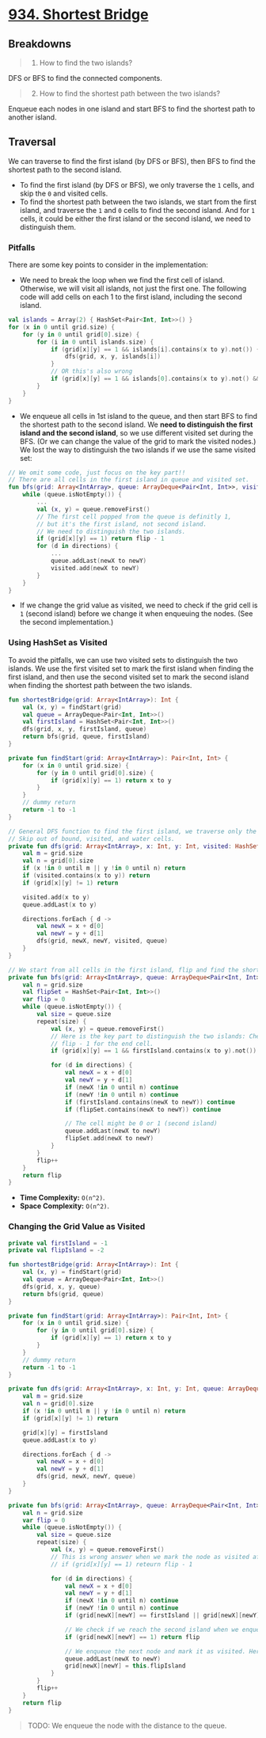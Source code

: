 # [934. Shortest Bridge](https://leetcode.com/problems/shortest-bridge/description/)

## Breakdowns
> 1. How to find the two islands? 

DFS or BFS to find the connected components.       

> 2. How to find the shortest path between the two islands? 

Enqueue each nodes in one island and start BFS to find the shortest path to another island.

## Traversal
We can traverse to find the first island (by DFS or BFS), then BFS to find the shortest path to the second island.
* To find the first island (by DFS or BFS), we only traverse the `1` cells, and skip the `0` and visited cells.
* To find the shortest path between the two islands, we start from the first island, and traverse the `1` and `0` cells to find the second island. And for `1` cells, it could be either the first island or the second island, we need to distinguish them.

### Pitfalls
There are some key points to consider in the implementation:
* We need to break the loop when we find the first cell of island. Otherwise, we will visit all islands, not just the first one. The following code will add cells on each 1 to the first island, including the second island.
```kotlin
val islands = Array(2) { HashSet<Pair<Int, Int>>() }
for (x in 0 until grid.size) {
    for (y in 0 until grid[0].size) {
        for (i in 0 until islands.size) {
            if (grid[x][y] == 1 && islands[i].contains(x to y).not()) {
                dfs(grid, x, y, islands[i])
            }
            // OR this's also wrong
            if (grid[x][y] == 1 && islands[0].contains(x to y).not() && islands[0].contains(x to y).not())
        }
    }
}
```

* We enqueue all cells in 1st island to the queue, and then start BFS to find the shortest path to the second island. We **need to distinguish the first island and the second island**, so we use different visited set during the BFS. (Or we can change the value of the grid to mark the visited nodes.) We lost the way to distinguish the two islands if we use the same visited set:

```kotlin
// We omit some code, just focus on the key part!!
// There are all cells in the first island in queue and visited set.
fun bfs(grid: Array<IntArray>, queue: ArrayDeque<Pair<Int, Int>>, visited: HashSet<Pair<Int, Int>>): Int {
    while (queue.isNotEmpty()) {
        ...
        val (x, y) = queue.removeFirst()
        // The first cell popped from the queue is definitly 1,
        // but it's the first island, not second island.
        // We need to distinguish the two islands.
        if (grid[x][y] == 1) return flip - 1
        for (d in directions) {
            ...
            queue.addLast(newX to newY)
            visited.add(newX to newY)
        }
    }
}
```

* If we change the grid value as visited, we need to check if the grid cell is `1` (second island) before we change it when enqueuing the nodes. (See the second implementation.)

### Using HashSet as Visited
To avoid the pitfalls, we can use two visited sets to distinguish the two islands. We use the first visited set to mark the first island when finding the first island, and then use the second visited set to mark the second island when finding the shortest path between the two islands.
```kotlin
fun shortestBridge(grid: Array<IntArray>): Int {
    val (x, y) = findStart(grid)
    val queue = ArrayDeque<Pair<Int, Int>>()
    val firstIsland = HashSet<Pair<Int, Int>>()
    dfs(grid, x, y, firstIsland, queue)
    return bfs(grid, queue, firstIsland)
}

private fun findStart(grid: Array<IntArray>): Pair<Int, Int> {
    for (x in 0 until grid.size) {
        for (y in 0 until grid[0].size) {
            if (grid[x][y] == 1) return x to y
        }
    }
    // dummy return
    return -1 to -1
}

// General DFS function to find the first island, we traverse only the first island.
// Skip out of bound, visited, and water cells.
private fun dfs(grid: Array<IntArray>, x: Int, y: Int, visited: HashSet<Pair<Int, Int>>, queue: ArrayDeque<Pair<Int, Int>>) {
    val m = grid.size
    val n = grid[0].size
    if (x !in 0 until m || y !in 0 until n) return
    if (visited.contains(x to y)) return
    if (grid[x][y] != 1) return

    visited.add(x to y)
    queue.addLast(x to y)

    directions.forEach { d ->
        val newX = x + d[0]
        val newY = y + d[1]
        dfs(grid, newX, newY, visited, queue)
    }
}

// We start from all cells in the first island, flip and find the shortest path to the second island.
private fun bfs(grid: Array<IntArray>, queue: ArrayDeque<Pair<Int, Int>>, firstIsland: HashSet<Pair<Int, Int>>): Int {
    val n = grid.size
    val flipSet = HashSet<Pair<Int, Int>>()
    var flip = 0
    while (queue.isNotEmpty()) {
        val size = queue.size
        repeat(size) {
            val (x, y) = queue.removeFirst()
            // Here is the key part to distinguish the two islands: Check if it's not the first island.
            // flip - 1 for the end cell.
            if (grid[x][y] == 1 && firstIsland.contains(x to y).not()) return flip - 1

            for (d in directions) {
                val newX = x + d[0]
                val newY = y + d[1]
                if (newX !in 0 until n) continue
                if (newY !in 0 until n) continue
                if (firstIsland.contains(newX to newY)) continue
                if (flipSet.contains(newX to newY)) continue

                // The cell might be 0 or 1 (second island)
                queue.addLast(newX to newY)
                flipSet.add(newX to newY)
            }
        }
        flip++
    }
    return flip
}
```

* **Time Complexity:** `O(n^2)`.
* **Space Complexity:** `O(n^2)`.

### Changing the Grid Value as Visited
```kotlin
private val firstIsland = -1
private val flipIsland = -2

fun shortestBridge(grid: Array<IntArray>): Int {
    val (x, y) = findStart(grid)
    val queue = ArrayDeque<Pair<Int, Int>>()
    dfs(grid, x, y, queue)
    return bfs(grid, queue)
}

private fun findStart(grid: Array<IntArray>): Pair<Int, Int> {
    for (x in 0 until grid.size) {
        for (y in 0 until grid[0].size) {
            if (grid[x][y] == 1) return x to y
        }
    }
    // dummy return
    return -1 to -1
}

private fun dfs(grid: Array<IntArray>, x: Int, y: Int, queue: ArrayDeque<Pair<Int, Int>>) {
    val m = grid.size
    val n = grid[0].size
    if (x !in 0 until m || y !in 0 until n) return
    if (grid[x][y] != 1) return

    grid[x][y] = firstIsland
    queue.addLast(x to y)

    directions.forEach { d ->
        val newX = x + d[0]
        val newY = y + d[1]
        dfs(grid, newX, newY, queue)
    }
}

private fun bfs(grid: Array<IntArray>, queue: ArrayDeque<Pair<Int, Int>>): Int {
    val n = grid.size
    var flip = 0
    while (queue.isNotEmpty()) {
        val size = queue.size
        repeat(size) {
            val (x, y) = queue.removeFirst()
            // This is wrong answer when we mark the node as visited after we add it to the queue, we lose the original value of the grid:
            // if (grid[x][y] == 1) reteurn flip - 1

            for (d in directions) {
                val newX = x + d[0]
                val newY = y + d[1]
                if (newX !in 0 until n) continue
                if (newY !in 0 until n) continue
                if (grid[newX][newY] == firstIsland || grid[newX][newY] == flipIsland) continue

                // We check if we reach the second island when we enqueue the adjacent nodes.
                if (grid[newX][newY] == 1) return flip

                // We enqueue the next node and mark it as visited. Here we lose the original value of the grid.
                queue.addLast(newX to newY)
                grid[newX][newY] = this.flipIsland
            }
        }
        flip++
    }
    return flip
}
```

> TODO: We enqueue the node with the distance to the queue.